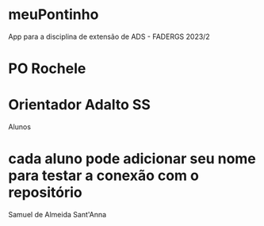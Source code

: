 # meuPontinho
App para a disciplina de extensão de ADS - FADERGS 2023/2

 # PO Rochele
 # Orientador Adalto SS

 
 Alunos 
 # cada aluno pode adicionar seu nome para testar a conexão com o repositório
 Samuel de Almeida Sant'Anna
